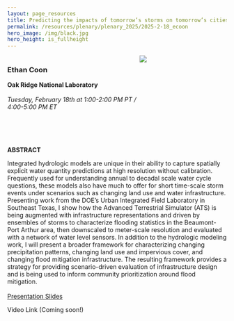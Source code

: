```yaml
---
layout: page_resources
title: Predicting the impacts of tomorrow’s storms on tomorrow’s cities
permalink: /resources/plenary/plenary_2025/2025-2-18_ecoon
hero_image: /img/black.jpg
hero_height: is_fullheight
---
```

<style>
    .cont {
      display: flex;
      flex-wrap: wrap;
    }

.col1 {
      flex: 3; 
      min-width: 200px;
    }

.col2 {
      flex: 1;
      min-width: 200px;
    }

</style>

<body>
    <div class="cont">
      <div class="col1">
        <h3><strong>Ethan Coon</strong></h3>
        <b>Oak Ridge National Laboratory</b>
        <br><br>
        <em>Tuesday, February 18th at 1:00-2:00 PM PT / 4:00-5:00 PM ET</em><br>
        <br><br>
      </div>
        <div class="col2">
            <img src="../../../../img/photos/ecoon.png" align="center"><br>
        </div>
    </div><br><br>
</body>

**ABSTRACT**

Integrated hydrologic models are unique in their ability to capture spatially explicit water quantity predictions at high resolution without calibration. Frequently used for understanding annual to decadal scale water cycle questions, these models also have much to offer for short time-scale storm events under scenarios such as changing land use and water infrastructure. Presenting work from the DOE’s Urban Integrated Field Laboratory in Southeast Texas, I show how the Advanced Terrestrial Simulator (ATS) is being augmented with infrastructure representations and driven by ensembles of storms to characterize flooding statistics in the Beaumont-Port Arthur area, then downscaled to meter-scale resolution and evaluated with a network of water level sensors. In addition to the hydrologic modeling work, I will present a broader framework for characterizing changing precipitation patterns, changing land use and impervious cover, and changing flood mitigation infrastructure. The resulting framework provides a strategy for providing scenario-driven evaluation of infrastructure design and is being used to inform community prioritization around flood mitigation.
<br><br>
[Presentation Slides](../Slides/eCoon_2025-2-18.pdf)

Video Link (Coming soon!)
